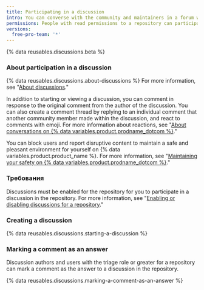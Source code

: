 ```yaml
---
title: Participating in a discussion
intro: You can converse with the community and maintainers in a forum within the repository for a project on {% data variables.product.product_name %}.
permissions: People with read permissions to a repository can participate in discussions in the repository.
versions:
  free-pro-team: '*'
---
```


{% data reusables.discussions.beta %}

### About participation in a discussion

{% data reusables.discussions.about-discussions %} For more information, see "[About discussions](/discussions/collaborating-with-your-community-using-discussions/about-discussions)."

In addition to starting or viewing a discussion, you can comment in response to the original comment from the author of the discussion. You can also create a comment thread by replying to an individual comment that another community member made within the discussion, and react to comments with emoji. For more information about reactions, see "[About conversations on {% data variables.product.prodname_dotcom %}](/github/collaborating-with-issues-and-pull-requests/about-conversations-on-github#reacting-to-ideas-in-comments)."

You can block users and report disruptive content to maintain a safe and pleasant environment for yourself on {% data variables.product.product_name %}. For more information, see "[Maintaining your safety on {% data variables.product.prodname_dotcom %}](/communities/maintaining-your-safety-on-github)."

### Требования

Discussions must be enabled for the repository for you to participate in a discussion in the repository. For more information, see "[Enabling or disabling discussions for a repository](/github/administering-a-repository/enabling-or-disabling-github-discussions-for-a-repository)."

### Creating a discussion

{% data reusables.discussions.starting-a-discussion %}

### Marking a comment as an answer

Discussion authors and users with the triage role or greater for a repository can mark a comment as the answer to a discussion in the repository.

{% data reusables.discussions.marking-a-comment-as-an-answer %}
